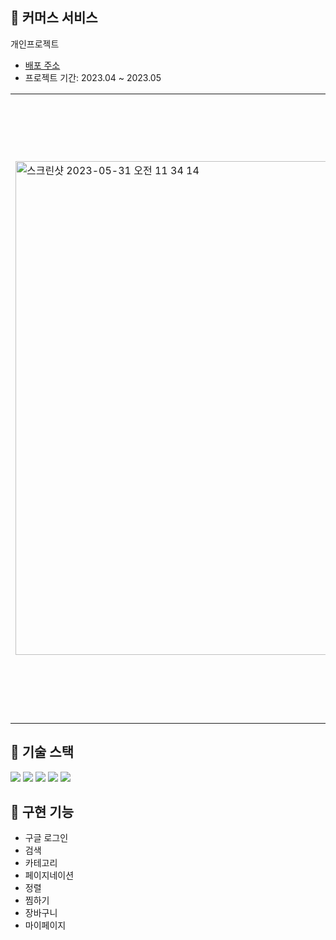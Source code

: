 ## 👜 커머스 서비스

개인프로젝트

- [배포 주소](https://commerce-psc.vercel.app)
- 프로젝트 기간: 2023.04 ~ 2023.05

<table>
  <tr>
    <td><img width="790" alt="스크린샷 2023-05-31 오전 11 34 14" src="https://github.com/DPDPO/side-project/assets/110900961/87473187-a40a-4e6f-9a24-0b41bbaa0b47"></td>
    <td><img width="1000" alt="스크린샷 2023-05-31 오전 11 34 35" src="https://github.com/DPDPO/side-project/assets/110900961/8f168e92-b9d9-4076-8f1d-514197e6dd0a"></td>
  </tr>
</table>

## 📌 기술 스택

 <img src="https://img.shields.io/badge/Next.js-000000?style=flat-square&logo=Next.js&logoColor=white"/>
 <img src="https://img.shields.io/badge/TypeScript-3178C6?style=flat-square&logo=typescript&logoColor=white"/>
 <img src="https://img.shields.io/badge/Vercel-000000?style=flat-square&logo=Vercel&logoColor=white"/>
 <img src="https://img.shields.io/badge/prisma-000000?style=flat-square&logo=prisma&logoColor=white"/>
 <img src="https://img.shields.io/badge/planetscale-000000?style=flat-square&logo=planetscale&logoColor=white"/>

## 📌 구현 기능

- 구글 로그인
- 검색
- 카테고리
- 페이지네이션
- 정렬
- 찜하기
- 장바구니
- 마이페이지

